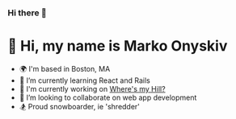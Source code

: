 ### Hi there 👋

👋 Hi, my name is Marko Onyskiv
==============================

* 🌍 I'm based in Boston, MA
* 🌱 I’m currently learning React and Rails
* 🚀 I'm currently working on [Where's my Hill?](https://mountaindex.onrender.com/)
* 💞️ I’m looking to collaborate on web app development
* 🏂 Proud snowboarder, ie 'shredder'
